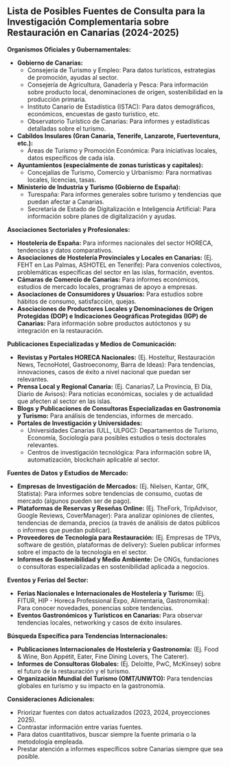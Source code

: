 ## Lista de Posibles Fuentes de Consulta para la Investigación Complementaria sobre Restauración en Canarias (2024-2025)

**Organismos Oficiales y Gubernamentales:**

*   **Gobierno de Canarias:**
    *   Consejería de Turismo y Empleo: Para datos turísticos, estrategias de promoción, ayudas al sector.
    *   Consejería de Agricultura, Ganadería y Pesca: Para información sobre producto local, denominaciones de origen, sostenibilidad en la producción primaria.
    *   Instituto Canario de Estadística (ISTAC): Para datos demográficos, económicos, encuestas de gasto turístico, etc.
    *   Observatorio Turístico de Canarias: Para informes y estadísticas detalladas sobre el turismo.
*   **Cabildos Insulares (Gran Canaria, Tenerife, Lanzarote, Fuerteventura, etc.):**
    *   Áreas de Turismo y Promoción Económica: Para iniciativas locales, datos específicos de cada isla.
*   **Ayuntamientos (especialmente de zonas turísticas y capitales):**
    *   Concejalías de Turismo, Comercio y Urbanismo: Para normativas locales, licencias, tasas.
*   **Ministerio de Industria y Turismo (Gobierno de España):**
    *   Turespaña: Para informes generales sobre turismo y tendencias que puedan afectar a Canarias.
    *   Secretaría de Estado de Digitalización e Inteligencia Artificial: Para información sobre planes de digitalización y ayudas.

**Asociaciones Sectoriales y Profesionales:**

*   **Hostelería de España:** Para informes nacionales del sector HORECA, tendencias y datos comparativos.
*   **Asociaciones de Hostelería Provinciales y Locales en Canarias:** (Ej. FEHT en Las Palmas, ASHOTEL en Tenerife): Para convenios colectivos, problemáticas específicas del sector en las islas, formación, eventos.
*   **Cámaras de Comercio de Canarias:** Para informes económicos, estudios de mercado locales, programas de apoyo a empresas.
*   **Asociaciones de Consumidores y Usuarios:** Para estudios sobre hábitos de consumo, satisfacción, quejas.
*   **Asociaciones de Productores Locales y Denominaciones de Origen Protegidas (DOP) e Indicaciones Geográficas Protegidas (IGP) de Canarias:** Para información sobre productos autóctonos y su integración en la restauración.

**Publicaciones Especializadas y Medios de Comunicación:**

*   **Revistas y Portales HORECA Nacionales:** (Ej. Hosteltur, Restauración News, TecnoHotel, Gastroeconomy, Barra de Ideas): Para tendencias, innovaciones, casos de éxito a nivel nacional que puedan ser relevantes.
*   **Prensa Local y Regional Canaria:** (Ej. Canarias7, La Provincia, El Día, Diario de Avisos): Para noticias económicas, sociales y de actualidad que afecten al sector en las islas.
*   **Blogs y Publicaciones de Consultoras Especializadas en Gastronomía y Turismo:** Para análisis de tendencias, informes de mercado.
*   **Portales de Investigación y Universidades:**
    *   Universidades Canarias (ULL, ULPGC): Departamentos de Turismo, Economía, Sociología para posibles estudios o tesis doctorales relevantes.
    *   Centros de investigación tecnológica: Para información sobre IA, automatización, blockchain aplicable al sector.

**Fuentes de Datos y Estudios de Mercado:**

*   **Empresas de Investigación de Mercados:** (Ej. Nielsen, Kantar, GfK, Statista): Para informes sobre tendencias de consumo, cuotas de mercado (algunos pueden ser de pago).
*   **Plataformas de Reservas y Reseñas Online:** (Ej. TheFork, TripAdvisor, Google Reviews, CoverManager): Para analizar opiniones de clientes, tendencias de demanda, precios (a través de análisis de datos públicos o informes que puedan publicar).
*   **Proveedores de Tecnología para Restauración:** (Ej. Empresas de TPVs, software de gestión, plataformas de delivery): Suelen publicar informes sobre el impacto de la tecnología en el sector.
*   **Informes de Sostenibilidad y Medio Ambiente:** De ONGs, fundaciones o consultoras especializadas en sostenibilidad aplicada a negocios.

**Eventos y Ferias del Sector:**

*   **Ferias Nacionales e Internacionales de Hostelería y Turismo:** (Ej. FITUR, HIP - Horeca Professional Expo, Alimentaria, Gastronomika): Para conocer novedades, ponencias sobre tendencias.
*   **Eventos Gastronómicos y Turísticos en Canarias:** Para observar tendencias locales, networking y casos de éxito insulares.

**Búsqueda Específica para Tendencias Internacionales:**

*   **Publicaciones Internacionales de Hostelería y Gastronomía:** (Ej. Food & Wine, Bon Appétit, Eater, Fine Dining Lovers, The Caterer).
*   **Informes de Consultoras Globales:** (Ej. Deloitte, PwC, McKinsey) sobre el futuro de la restauración y el turismo.
*   **Organización Mundial del Turismo (OMT/UNWTO):** Para tendencias globales en turismo y su impacto en la gastronomía.

**Consideraciones Adicionales:**

*   Priorizar fuentes con datos actualizados (2023, 2024, proyecciones 2025).
*   Contrastar información entre varias fuentes.
*   Para datos cuantitativos, buscar siempre la fuente primaria o la metodología empleada.
*   Prestar atención a informes específicos sobre Canarias siempre que sea posible.

